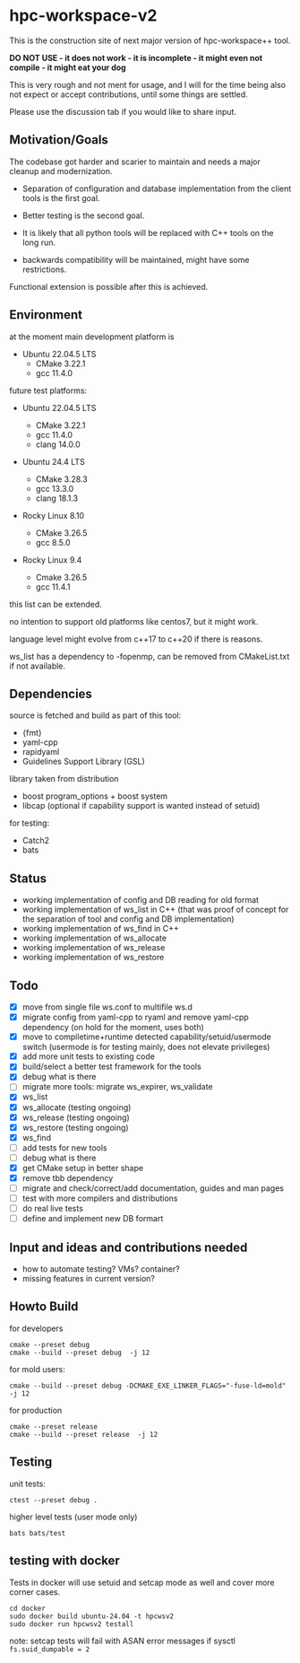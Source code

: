 # hpc-workspace-v2

This is the construction site of next major version of hpc-workspace++ tool.

**DO NOT USE - it does not work - it is incomplete - it might even not compile - it might eat your dog**

This is very rough and not ment for usage, and I will for the time being also
not expect or accept contributions, until some things are settled.

Please use the discussion tab if you would like to share input.

## Motivation/Goals

The codebase got harder and scarier to maintain and needs a major cleanup and modernization.

- Separation of configuration and database implementation from the client tools
is the first goal.

- Better testing is the second goal.

- It is likely that all python tools will be replaced with C++ tools on the long run.

- backwards compatibility will be maintained, might have some restrictions.

Functional extension is possible after this is achieved.

## Environment

at the moment main development platform is

- Ubuntu 22.04.5 LTS
  - CMake 3.22.1
  - gcc 11.4.0

future test platforms:

- Ubuntu 22.04.5 LTS
  - CMake 3.22.1
  - gcc 11.4.0
  - clang 14.0.0

- Ubuntu 24.4 LTS
  - CMake 3.28.3
  - gcc 13.3.0
  - clang 18.1.3

- Rocky Linux 8.10
  - CMake 3.26.5
  - gcc 8.5.0

- Rocky Linux 9.4
  - Cmake 3.26.5
  - gcc 11.4.1

this list can be extended.

no intention to support old platforms like centos7, but it might work.

language level might evolve from c++17 to c++20 if there is reasons.

ws_list has a dependency to -fopenmp, can be removed from CMakeList.txt
if not available.

## Dependencies

source is fetched and build as part of this tool:
- {fmt} 
- yaml-cpp 
- rapidyaml
- Guidelines Support Library (GSL)

library taken from distribution
- boost program_options + boost system
- libcap (optional if capability support is wanted instead of setuid)

for testing:
- Catch2 
- bats

## Status

- working implementation of config and DB reading for old format
- working implementation of ws_list in C++ (that was proof of concept for the separation of tool and config and DB implementation)
- working implementation of ws_find in C++
- working implementation of ws_allocate
- working implementation of ws_release
- working implementation of ws_restore
 
## Todo

- [x] move from single file ws.conf to multifile ws.d
- [x] migrate config from yaml-cpp to ryaml and remove yaml-cpp dependency (on hold for the moment, uses both)
- [x] move to compiletime+runtime detected capability/setuid/usermode switch (usermode is for testing mainly, does not elevate privileges)
- [x] add more unit tests to existing code
- [x] build/select a better test framework for the tools
- [x] debug what is there
- [ ] migrate more tools: migrate ws_expirer, ws_validate
- [x] ws_list 
- [x] ws_allocate (testing ongoing)
- [x] ws_release (testing ongoing)
- [x] ws_restore (testing ongoing)
- [x] ws_find
- [ ] add tests for new tools
- [ ] debug what is there
- [x] get CMake setup in better shape
- [x] remove tbb dependency
- [ ] migrate and check/correct/add documentation, guides and man pages
- [ ] test with more compilers and distributions
- [ ] do real live tests
- [ ] define and implement new DB formart

## Input and ideas and contributions needed

- how to automate testing? VMs? container?
- missing features in current version?

## Howto Build

for developers

```
cmake --preset debug
cmake --build --preset debug  -j 12
```

for mold users:
```
cmake --build --preset debug -DCMAKE_EXE_LINKER_FLAGS="-fuse-ld=mold" -j 12
```

for production

```
cmake --preset release
cmake --build --preset release  -j 12
```

## Testing

unit tests:

```
ctest --preset debug .
```

higher level tests (user mode only)

```
bats bats/test
```

## testing with docker

Tests in docker will use setuid and setcap mode as well and cover more corner cases.

```
cd docker
sudo docker build ubuntu-24.04 -t hpcwsv2
sudo docker run hpcwsv2 testall
```

note: setcap tests will fail with ASAN error messages if sysctl `fs.suid_dumpable = 2`
